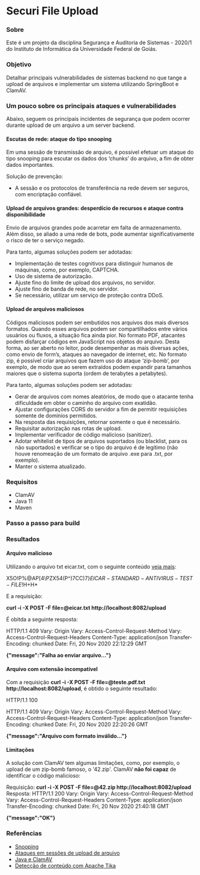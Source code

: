 # Securi File Upload

### Sobre
Este é um projeto da disciplina Segurança e Auditoria de Sistemas - 2020/1 do Instituto de Informática da Universidade Federal de Goiás. 

### Objetivo
Detalhar principais vulnerabilidades de sistemas backend no que tange a upload de arquivos e implementar um sistema utilizando SpringBoot e ClamAV.

### Um pouco sobre os principais ataques e vulnerabilidades
Abaixo, seguem os principais incidentes de segurança que podem ocorrer durante upload de um arquivo a um server backend.

#### Escutas de rede: ataque do tipo snooping
Em uma sessão de transmissão de arquivo, é possível efetuar um ataque do tipo snooping para escutar os dados dos ‘chunks’ do arquivo, a fim de obter dados importantes.

Solução de prevenção:
- A sessão e os protocolos de transferência na rede devem ser seguros, com encriptação confiável.

#### Upload de arquivos grandes: desperdício de recursos e ataque contra disponibilidade
Envio de arquivos grandes pode acarretar em falta de armazenamento. Além disso, se aliado a uma rede de bots, pode aumentar significativamente o risco de ter o serviço negado. 

Para tanto, algumas soluções podem ser adotadas:
- Implementação de testes cognitivos para distinguir humanos de máquinas, como, por exemplo, CAPTCHA.
- Uso de sistema de autorização.
- Ajuste fino do limite de upload dos arquivos, no servidor.
- Ajuste fino de banda de rede, no servidor.
- Se necessário, utilizar um serviço de proteção contra DDoS.

#### Upload de arquivos maliciosos
Códigos maliciosos podem ser embutidos nos arquivos dos mais diversos formatos. Quando esses arquivos podem ser compartilhados entre vários usuários ou fluxos, a situação fica ainda pior.
No formato PDF, atacantes podem disfarçar códigos em JavaScript nos objetos do arquivo. Desta forma, ao ser aberto no leitor, pode desempenhar as mais diversas ações, como envio de form’s, ataques ao navegador de internet, etc.
No formato zip, é possível criar arquivos que fazem uso do ataque ‘zip-bomb’, por exemplo, de modo que  ao serem extraídos podem expandir para tamanhos maiores que o sistema suporta (ordem de terabytes a petabytes).

Para tanto, algumas soluções podem ser adotadas:
- Gerar de arquivos com nomes aleatórios, de modo que o atacante tenha dificuldade em obter o caminho do arquivo com exatidão.
- Ajustar configurações CORS do servidor a fim de permitir requisições somente de domínios permitidos.
- Na resposta das requisições, retornar somente o que é necessário.
- Requisitar autorização nas rotas de upload.
- Implementar verificador de código malicioso (sanitizer).
- Adotar whitelist de tipos de arquivos suportados (ou blacklist, para os não suportados) e verificar se o tipo do arquivo é de legítimo (não houve renomeação de um formato de arquivo .exe para .txt, por exemplo).
- Manter o sistema atualizado.

### Requisitos

- ClamAV
- Java 11
- Maven

### Passo a passo para build


### Resultados

#### Arquivo malicioso
Utilizando o arquivo txt eicar.txt, com o seguinte conteúdo [veja mais](https://www.eicar.org/?page_id=3950):

X5O!P%@AP[4\PZX54(P^)7CC)7}$EICAR-STANDARD-ANTIVIRUS-TEST-FILE!$H+H*

E a requisição:

**curl -i -X POST -F file=@eicar.txt http://localhost:8082/upload**

É obitda a seguinte resposta:

HTTP/1.1 409 
Vary: Origin
Vary: Access-Control-Request-Method
Vary: Access-Control-Request-Headers
Content-Type: application/json
Transfer-Encoding: chunked
Date: Fri, 20 Nov 2020 22:12:29 GMT

**{"message":"Falha ao enviar arquivo..."}**

#### Arquivo com extensão incompatível

Com a requisição __curl -i -X POST -F file=@teste.pdf.txt http://localhost:8082/upload__, é obtido o seguinte resultado:

HTTP/1.1 100 

HTTP/1.1 409 
Vary: Origin
Vary: Access-Control-Request-Method
Vary: Access-Control-Request-Headers
Content-Type: application/json
Transfer-Encoding: chunked
Date: Fri, 20 Nov 2020 22:20:26 GMT

**{"message":"Arquivo com formato inválido..."}**


#### Limitações
A solução com ClamAV tem algumas limitações, como, por exemplo, o upload de um zip-bomb famoso, o '42.zip'. ClamAV **não  foi capaz** de identificar o código malicioso:

Requisição: __curl -i -X POST -F file=@42.zip http://localhost:8082/upload__
Resposta: 
HTTP/1.1 200 
Vary: Origin
Vary: Access-Control-Request-Method
Vary: Access-Control-Request-Headers
Content-Type: application/json
Transfer-Encoding: chunked
Date: Fri, 20 Nov 2020 21:40:18 GMT

**{"message":"OK"}**

### Referências
- [Snooping](https://docs.oracle.com/cd/E19957-01/805-7695/ispsecurity-40/index.html)
- [Ataques em sessões de upload de arquivo](https://owasp.org/www-community/vulnerabilities/Unrestricted_File_Upload)
- [Java e ClamAV](https://medium.com/faun/part1-virus-detection-service-using-clamav-and-java-48212a2e5af9)
- [Detecção de conteúdo com Apache Tika](https://tika.apache.org/0.10/detection.html)

